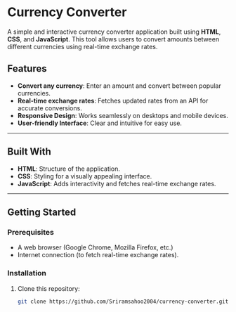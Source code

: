 # Currency Converter

A simple and interactive currency converter application built using **HTML**, **CSS**, and **JavaScript**. This tool allows users to convert amounts between different currencies using real-time exchange rates.

## Features

- **Convert any currency**: Enter an amount and convert between popular currencies.
- **Real-time exchange rates**: Fetches updated rates from an API for accurate conversions.
- **Responsive Design**: Works seamlessly on desktops and mobile devices.
- **User-friendly Interface**: Clear and intuitive for easy use.

---

## Built With

- **HTML**: Structure of the application.
- **CSS**: Styling for a visually appealing interface.
- **JavaScript**: Adds interactivity and fetches real-time exchange rates.

---

## Getting Started

### Prerequisites

- A web browser (Google Chrome, Mozilla Firefox, etc.)
- Internet connection (to fetch real-time exchange rates).

### Installation

1. Clone this repository:
   ```bash
   git clone https://github.com/Sriramsahoo2004/currency-converter.git
